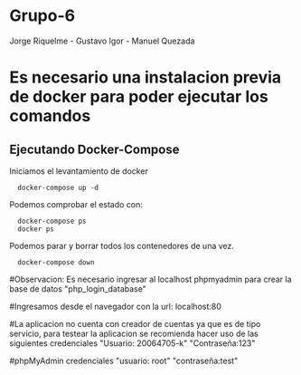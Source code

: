 # Grupo-6
 Jorge Riquelme - Gustavo Igor - Manuel Quezada


# Es necesario una instalacion previa de docker para poder ejecutar los comandos
## Ejecutando Docker-Compose

Iniciamos el levantamiento de docker
```shell
  docker-compose up -d
```

Podemos comprobar el estado con:
```shell
  docker-compose ps
  docker ps
```

Podemos parar y borrar todos los contenedores de una vez.

```shell
  docker-compose down
```

#Observacion:
Es necesario ingresar al localhost phpmyadmin para crear la base de datos "php_login_database"


#Ingresamos desde el navegador con la url: localhost:80

#La aplicacion no cuenta con creador de cuentas ya que es de tipo servicio, para testear la aplicacion se recomienda hacer uso de las siguientes credenciales "Usuario: 20064705-k" "Contraseña:123"

#phpMyAdmin credenciales "usuario: root" "contraseña:test"